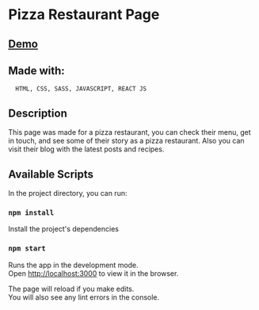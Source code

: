 # Pizza Restaurant Page

## [Demo](https://pizzarestaurant.netlify.com)

## Made with:

```
  HTML, CSS, SASS, JAVASCRIPT, REACT JS
```

## Description

This page was made for a pizza restaurant, you can check their menu, get in touch, and see some of their story as a pizza restaurant. Also you can visit their blog with the latest posts and recipes.

## Available Scripts

In the project directory, you can run:

### `npm install`

Install the project's dependencies

### `npm start`

Runs the app in the development mode.<br />
Open [http://localhost:3000](http://localhost:3000) to view it in the browser.

The page will reload if you make edits.<br />
You will also see any lint errors in the console.
